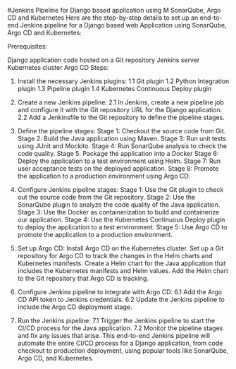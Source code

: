 #Jenkins Pipeline for Django based application using M SonarQube, Argo CD and Kubernetes
Here are the step-by-step details to set up an end-to-end Jenkins pipeline for a Django based web Application using SonarQube, Argo CD and Kubernetes:

Prerequisites:

Django application code hosted on a Git repository
Jenkins server
Kubernetes cluster
Argo CD
Steps:

1. Install the necessary Jenkins plugins:
   1.1 Git plugin
   1.2 Python Integration plugin
   1.3 Pipeline plugin
   1.4 Kubernetes Continuous Deploy plugin

2. Create a new Jenkins pipeline:
   2.1 In Jenkins, create a new pipeline job and configure it with the Git repository URL for the Django application.
   2.2 Add a Jenkinsfile to the Git repository to define the pipeline stages.

3. Define the pipeline stages:
    Stage 1: Checkout the source code from Git.
    Stage 2: Build the Java application using Maven.
    Stage 3: Run unit tests using JUnit and Mockito.
    Stage 4: Run SonarQube analysis to check the code quality.
    Stage 5: Package the application into a Docker 
    Stage 6: Deploy the application to a test environment using Helm.
    Stage 7: Run user acceptance tests on the deployed application.
    Stage 8: Promote the application to a production environment using Argo CD.

4. Configure Jenkins pipeline stages:
    Stage 1: Use the Git plugin to check out the source code from the Git repository.
    Stage 2: Use the SonarQube plugin to analyze the code quality of the Java application.
    Stage 3: Use the Docker as containerization to build and containerize our application.
    Stage 4: Use the Kubernetes Continuous Deploy plugin to deploy the application to a test environment.
    Stage 5: Use Argo CD to promote the application to a production environment.

5. Set up Argo CD:
    Install Argo CD on the Kubernetes cluster.
    Set up a Git repository for Argo CD to track the changes in the Helm charts and Kubernetes manifests.
    Create a Helm chart for the Java application that includes the Kubernetes manifests and Helm values.
    Add the Helm chart to the Git repository that Argo CD is tracking.

6. Configure Jenkins pipeline to integrate with Argo CD:
   6.1 Add the Argo CD API token to Jenkins credentials.
   6.2 Update the Jenkins pipeline to include the Argo CD deployment stage.

7. Run the Jenkins pipeline:
   7.1 Trigger the Jenkins pipeline to start the CI/CD process for the Java application.
   7.2 Monitor the pipeline stages and fix any issues that arise.
This end-to-end Jenkins pipeline will automate the entire CI/CD process for a Django application, from code checkout to production deployment, using popular tools like SonarQube, Argo CD, and Kubernetes.

